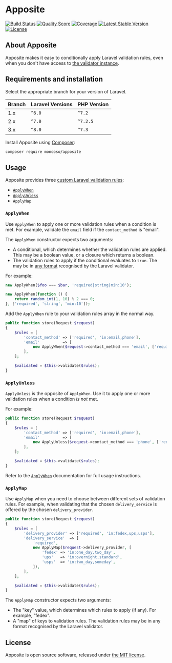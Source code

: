 # Apposite

<p>
  <a href="https://travis-ci.org/monooso/apposite"><img src="https://img.shields.io/travis/monooso/apposite/master.svg" alt="Build Status"/></a>
  <a href="https://scrutinizer-ci.com/g/monooso/apposite"><img src="https://img.shields.io/scrutinizer/g/monooso/apposite.svg" alt="Quality Score"/></a>
  <a href="https://scrutinizer-ci.com/g/monooso/apposite"><img src="https://img.shields.io/scrutinizer/coverage/g/monooso/apposite.svg" alt="Coverage"/></a>
  <a href="https://packagist.org/packages/monooso/apposite"><img src="https://poser.pugx.org/monooso/apposite/v/stable.svg" alt="Latest Stable Version"></a>
  <a href="https://packagist.org/packages/monooso/apposite"><img src="https://poser.pugx.org/monooso/apposite/license.svg" alt="License"></a>
</p>

## About Apposite
Apposite makes it easy to conditionally apply Laravel validation rules, even when you don't have access to [the validator instance](https://laravel.com/docs/validation#conditionally-adding-rules).

## Requirements and installation
Select the appropriate branch for your version of Laravel.

| Branch | Laravel Versions | PHP Version |
|:-------|:-----------------|:------------|
| 1.x    | `^6.0`           | `^7.2`      |
| 2.x    | `^7.0`           | `^7.2.5`    |
| 3.x    | `^8.0`           | `^7.3`      |

Install Apposite using [Composer](https://getcomposer.org/):

```bash
composer require monooso/apposite
```

## Usage
Apposite provides three [custom Laravel validation rules](https://laravel.com/docs/6.x/validation#using-rule-objects):

- [`ApplyWhen`](#apply-when)
- [`ApplyUnless`](#apply-unless)
- [`ApplyMap`](#apply-map)

### `ApplyWhen` <a name="apply-when"></a>
Use `ApplyWhen` to apply one or more validation rules when a condition is met. For example, validate the `email` field if the `contact_method` is "email".

The `ApplyWhen` constructor expects two arguments:

- A conditional, which determines whether the validation rules are applied. This may be a boolean value, or a closure which returns a boolean.
- The validation rules to apply if the conditional evaluates to `true`. The may be in [any format](https://laravel.com/docs/6.x/validation#quick-writing-the-validation-logic) recognised by the Laravel validator.

For example:

```php
new ApplyWhen($foo === $bar, 'required|string|min:10');

new ApplyWhen(function () {
    return random_int(1, 10) % 2 === 0;
}, ['required', 'string', 'min:10']);
```

Add the `ApplyWhen` rule to your validation rules array in the normal way.

```php
public function store(Request $request)
{
    $rules = [
        'contact_method' => ['required', 'in:email,phone'],
        'email'          => [
            new ApplyWhen($request->contact_method === 'email', ['required', 'email', 'max:255']),
        ],
    ];

    $validated = $this->validate($rules);
}
```

### `ApplyUnless` <a name="apply-unless"></a>
`ApplyUnless` is the opposite of `ApplyWhen`. Use it to apply one or more validation rules when a condition _is not_ met.

For example:

```php
public function store(Request $request)
{
    $rules = [
        'contact_method' => ['required', 'in:email,phone'],
        'email'          => [
            new ApplyUnless($request->contact_method === 'phone', ['required', 'email', 'max:255']),
        ],
    ];

    $validated = $this->validate($rules);
}
```

Refer to the [`ApplyWhen`](#apply-when) documentation for full usage instructions.

### `ApplyMap` <a name="apply-map"></a>
Use `ApplyMap` when you need to choose between different sets of validation rules. For example, when validating that the chosen `delivery_service` is offered by the chosen `delivery_provider`.

```php
public function store(Request $request)
{
    $rules = [
        'delivery_provider' => ['required', 'in:fedex,ups,usps'],
        'delivery_service'  => [
            'required',
            new ApplyMap($request->delivery_provider, [
                'fedex' => 'in:one_day,two_day',
                'ups'   => 'in:overnight,standard',
                'usps'  => 'in:two_day,someday',
            ]),
        ],
    ]; 

    $validated = $this->validate($rules);
}
```

The `ApplyMap` constructor expects two arguments:

- The "key" value, which determines which rules to apply (if any). For example, "fedex".
- A "map" of keys to validation rules. The validation rules may be in any format recognised by the Laravel validator.

## License
Apposite is open source software, released under [the MIT license](https://github.com/monooso/apposite/blob/stable/LICENSE.txt).
